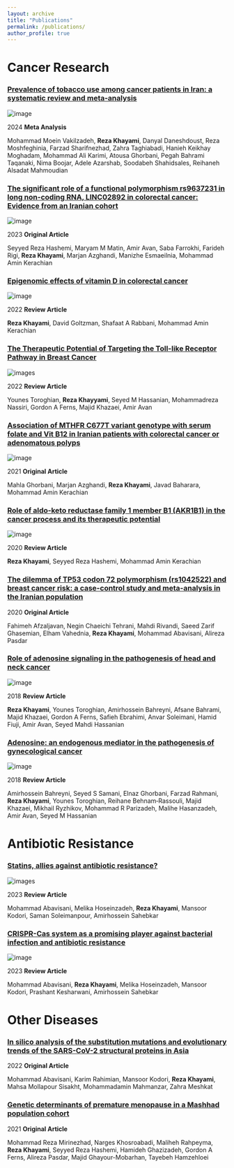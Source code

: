 ```yaml
---
layout: archive
title: "Publications"
permalink: /publications/
author_profile: true
---
```


# Cancer Research
### [Prevalence of tobacco use among cancer patients in Iran: a systematic review and meta-analysis](https://bmcpublichealth.biomedcentral.com/articles/10.1186/s12889-024-18594-8)

![image](https://cdn.ncbi.nlm.nih.gov/corehtml/query/egifs/https:--s3-service-broker-live-ddda94b7-dbb0-4917-917d-776dae91ebba.s3.amazonaws.com-bmc-linkout-fulltext.png) 

2024 **Meta Analysis**

Mohammad Moein Vakilzadeh, **Reza Khayami**, Danyal Daneshdoust, Reza Moshfeghinia, Farzad Sharifnezhad, Zahra Taghiabadi, Hanieh Keikhay Moghadam, Mohammad Ali Karimi, Atousa Ghorbani, Pegah Bahrami Taqanaki, Nima Boojar, Adele Azarshab, Soodabeh Shahidsales, Reihaneh Alsadat Mahmoudian

### [The significant role of a functional polymorphism rs9637231 in long non-coding RNA, LINC02892 in colorectal cancer: Evidence from an Iranian cohort](https://www.sciencedirect.com/science/article/abs/pii/S2773044123000852)

![image](https://github.com/reza-khayami/reza-khayami.github.io/assets/97824407/55fc6739-99cb-4881-bdbf-8db76a08649f)

2023
**Original Article**

Seyyed Reza Hashemi, Maryam M Matin, Amir Avan, Saba Farrokhi, Farideh Rigi, **Reza Khayami**, Marjan Azghandi, Manizhe Esmaeilnia, Mohammad Amin Kerachian

### [Epigenomic effects of vitamin D in colorectal cancer](https://www.futuremedicine.com/doi/abs/10.2217/epi-2022-0288)

![image](https://cdn.ncbi.nlm.nih.gov/corehtml/query/egifs/https:--www.futuremedicine.com-pb-assets-PubMed-icons-Pubmed_FM_standard.gif)

2022
**Review Article**

**Reza Khayami**, David Goltzman, Shafaat A Rabbani, Mohammad Amin Kerachian

### [The Therapeutic Potential of Targeting the Toll-like Receptor Pathway in Breast Cancer](https://www.ingentaconnect.com/content/ben/cpd/2022/00000028/00000027/art00001)

![images](https://cdn.ncbi.nlm.nih.gov/corehtml/query/egifs/https:--www.eurekaselect.com-sites-all-themes-eurekaselect-images-ben_pubmed_flag1.gif)

2022
**Review Article**

Younes Toroghian, **Reza Khayyami**, Seyed M Hassanian, Mohammadreza Nassiri, Gordon A Ferns, Majid Khazaei, Amir Avan

### [Association of MTHFR C677T variant genotype with serum folate and Vit B12 in Iranian patients with colorectal cancer or adenomatous polyps](https://link.springer.com/article/10.1186/s12920-021-01097-5)

![image](https://cdn.ncbi.nlm.nih.gov/corehtml/query/egifs/https:--s3-service-broker-live-ddda94b7-dbb0-4917-917d-776dae91ebba.s3.amazonaws.com-bmc-linkout-fulltext.png) 

2021
**Original Article**

Mahla Ghorbani, Marjan Azghandi, **Reza Khayami**, Javad Baharara, Mohammad Amin Kerachian

### [Role of aldo‐keto reductase family 1 member B1 (AKR1B1) in the cancer process and its therapeutic potential](https://onlinelibrary.wiley.com/doi/abs/10.1111/jcmm.15581)

![image](https://cdn.ncbi.nlm.nih.gov/corehtml/query/egifs/http:--media.wiley.com-assets-7388-68-wiley-free-full-text.png)

2020
**Review Article**

**Reza Khayami**, Seyyed Reza Hashemi, Mohammad Amin Kerachian

### [The dilemma of TP53 codon 72 polymorphism (rs1042522) and breast cancer risk: a case-control study and meta-analysis in the Iranian population](https://www.ncbi.nlm.nih.gov/pmc/articles/PMC6874791/)
2020
**Original Article**

Fahimeh Afzaljavan, Negin Chaeichi Tehrani, Mahdi Rivandi, Saeed Zarif Ghasemian, Elham Vahednia, **Reza Khayami**, Mohammad Abavisani, Alireza Pasdar

### [Role of adenosine signaling in the pathogenesis of head and neck cancer](https://onlinelibrary.wiley.com/doi/abs/10.1002/jcb.27091)

![image](https://cdn.ncbi.nlm.nih.gov/corehtml/query/egifs/http:--media.wiley.com-assets-7388-68-wiley-free-full-text.png)

2018
**Review Article**

**Reza Khayami**, Younes Toroghian, Amirhossein Bahreyni, Afsane Bahrami, Majid Khazaei, Gordon A Ferns, Safieh Ebrahimi, Anvar Soleimani, Hamid Fiuji, Amir Avan, Seyed Mahdi Hassanian

### [Adenosine: an endogenous mediator in the pathogenesis of gynecological cancer](https://onlinelibrary.wiley.com/doi/abs/10.1002/jcp.26056)

![image](https://cdn.ncbi.nlm.nih.gov/corehtml/query/egifs/http:--media.wiley.com-assets-7388-68-wiley-free-full-text.png)

2018
**Review Article**

Amirhossein Bahreyni, Seyed S Samani, Elnaz Ghorbani, Farzad Rahmani, **Reza Khayami**, Younes Toroghian, Reihane Behnam‐Rassouli, Majid Khazaei, Mikhail Ryzhikov, Mohammad R Parizadeh, Malihe Hasanzadeh, Amir Avan, Seyed M Hassanian

# Antibiotic Resistance
### [Statins, allies against antibiotic resistance?](https://pubmed.ncbi.nlm.nih.gov/37644745/)

![images](https://cdn.ncbi.nlm.nih.gov/corehtml/query/egifs/https:--www.eurekaselect.com-sites-all-themes-eurekaselect-images-ben_pubmed_flag1.gif)

2023
**Review Article**

Mohammad Abavisani, Melika Hoseinzadeh, **Reza Khayami**, Mansoor Kodori, Saman Soleimanpour, Amirhossein Sahebkar

### [CRISPR-Cas system as a promising player against bacterial infection and antibiotic resistance](https://www.sciencedirect.com/science/article/pii/S1368764623000316)

![image](https://github.com/reza-khayami/reza-khayami.github.io/assets/97824407/55fc6739-99cb-4881-bdbf-8db76a08649f)

2023
**Review Article**

Mohammad Abavisani, **Reza Khayami**, Melika Hoseinzadeh, Mansoor Kodori, Prashant Kesharwani, Amirhossein Sahebkar

# Other Diseases
### [In silico analysis of the substitution mutations and evolutionary trends of the SARS-CoV-2 structural proteins in Asia](https://www.ncbi.nlm.nih.gov/pmc/articles/PMC9699957/)
2022
**Original Article**

Mohammad Abavisani, Karim Rahimian, Mansoor Kodori, **Reza Khayami**, Mahsa Mollapour Sisakht, Mohammadamin Mahmanzar, Zahra Meshkat

### [Genetic determinants of premature menopause in a Mashhad population cohort](https://www.ncbi.nlm.nih.gov/pmc/articles/PMC7838752/)
2021
**Original Article**

Mohammad Reza Mirinezhad, Narges Khosroabadi, Maliheh Rahpeyma, **Reza Khayami**, Seyyed Reza Hashemi, Hamideh Ghazizadeh, Gordon A Ferns, Alireza Pasdar, Majid Ghayour-Mobarhan, Tayebeh Hamzehloei
